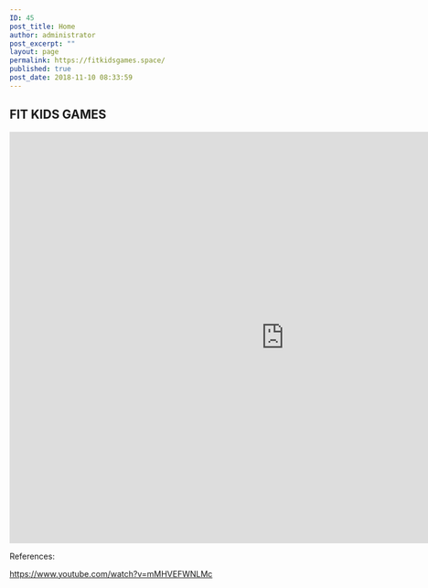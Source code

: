 ```yaml
---
ID: 45
post_title: Home
author: administrator
post_excerpt: ""
layout: page
permalink: https://fitkidsgames.space/
published: true
post_date: 2018-11-10 08:33:59
---
```

<h2>FIT KIDS GAMES</h2>
<iframe width="960" height="720" src="https://www.youtube.com/embed/mMHVEFWNLMc" frameborder="0" allow="accelerometer; autoplay; encrypted-media; gyroscope; picture-in-picture" allowfullscreen></iframe>

References:

<a href="https://www.youtube.com/watch?v=mMHVEFWNLMc">https://www.youtube.com/watch?v=mMHVEFWNLMc</a>